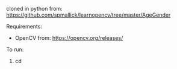 cloned in python from: https://github.com/spmallick/learnopencv/tree/master/AgeGender

Requirements: 
- OpenCV from: https://opencv.org/releases/ 

To run:
1. cd 